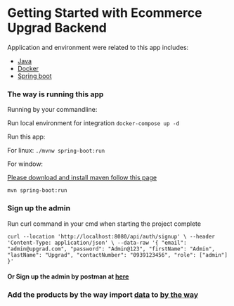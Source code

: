 # Getting Started with Ecommerce Upgrad Backend

Application and environment were related to this app includes:
 - [Java](https://www.oracle.com/cis/java/technologies/downloads/#java20)
 - [Docker](https://www.docker.com/)
 - [Spring boot](https://spring.io/)

### The way is running this app
 
Running by your commandline:

Run local environment for integration
`docker-compose up -d`

Run this app:

For linux:
`./mvnw spring-boot:run`

For window:

[Please download and install maven follow this page](https://maven.apache.org/)

`mvn spring-boot:run`

### Sign up the admin

Run curl command in your cmd when starting the project complete

`curl --location 'http://localhost:8080/api/auth/signup' \
--header 'Content-Type: application/json' \
--data-raw '{ "email": "admin@upgrad.com", "password": "Admin@123", "firstName": "Admin", "lastName": "Upgrad", "contactNumber": "0939123456", "role": ["admin"] }'`

#### Or Sign up the admin by postman at [here](https://github.com/nam0102ht/ecommerce-upgrad-eshop-backend/tree/develop/postman)

### Add the products by the way import [data](https://github.com/nam0102ht/ecommerce-upgrad-eshop-backend/blob/develop/postman/products.json) to [by the way](https://studio3t.com/knowledge-base/articles/mongodb-import-json-csv-bson/) 
